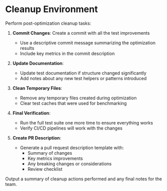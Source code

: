 # Cleanup Environment

Perform post-optimization cleanup tasks:

1. **Commit Changes**: Create a commit with all the test improvements
   - Use a descriptive commit message summarizing the optimization results
   - Include key metrics in the commit description

2. **Update Documentation**:
   - Update test documentation if structure changed significantly
   - Add notes about any new test helpers or patterns introduced

3. **Clean Temporary Files**:
   - Remove any temporary files created during optimization
   - Clear test caches that were used for benchmarking

4. **Final Verification**:
   - Run the full test suite one more time to ensure everything works
   - Verify CI/CD pipelines will work with the changes

5. **Create PR Description**:
   - Generate a pull request description template with:
     - Summary of changes
     - Key metrics improvements
     - Any breaking changes or considerations
     - Review checklist

Output a summary of cleanup actions performed and any final notes for the team.
